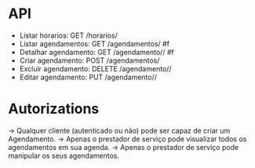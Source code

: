 # API

- Listar horarios: GET /horarios/ 
- Listar agendamentos: GET /agendamentos/ #f
- Detalhar agendamento: GET /agendamento/<id>/ #f
- Criar agendamento: POST /agendamentos/
- Excluir agendamento: DELETE /agendamento/<id>/
- Editar agendamento: PUT /agendamento/<id>/


# Autorizations
-> Qualquer cliente (autenticado ou não) pode ser capaz de criar um Agendamento.
   -> Apenas o prestador de serviço pode visualizar todos os agendamentos em sua agenda.
   -> Apenas o prestador de serviço pode manipular os seus agendamentos.